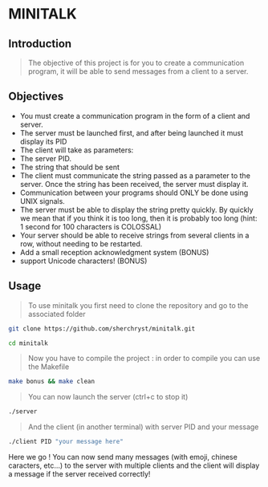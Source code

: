 # MINITALK 

## Introduction
>The objective of this project is for you to create a communication program, it will be able to send messages from a client to a server.

## Objectives 
 * You must create a communication program in the form of a client and server.
 * The server must be launched first, and after being launched it must display its PID
 * The client will take as parameters:
 * The server PID.
 * The string that should be sent 
 * The client must communicate the string passed as a parameter to the server. Once the string has been received, the server must display it.
 * Communication between your programs should ONLY be done using UNIX signals.
 * The server must be able to display the string pretty quickly. By quickly we mean that if you think it is too long, then it is probably too long (hint: 1 second for 100 characters is COLOSSAL)
 * Your server should be able to receive strings from several clients in a row, without needing to be restarted.
 * Add a small reception acknowledgment system (BONUS)
 * support Unicode characters! (BONUS)
  
## Usage
> To use minitalk you first need to clone the repository and go to the associated folder
```bash
git clone https://github.com/sherchryst/minitalk.git
```
```bash
cd minitalk
```
> Now you have to compile the project : in order to compile you can use the Makefile
```bash
make bonus && make clean
```
> You can now launch the server (ctrl+c to stop it)
```bash
./server
```
> And the client (in another terminal) with server PID and your message
```bash
./client PID "your message here"
```
Here we go ! You can now send many messages (with emoji, chinese caracters, etc...) to the server with multiple clients and the client will display a message if the server received correctly!
